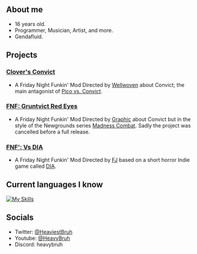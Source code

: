 ## About me
- 16 years old.
- Programmer, Musician, Artist, and more.
- Gendafluid.

## Projects
### [Clover's Convict](https://gamejolt.com/games/clovers_convict/926105)
- A Friday Night Funkin' Mod Directed by [Wellwoven](https://x.com/selloutstreame1) about Convict; the main antagonist of [Pico vs. Convict](https://pico.wiki.gg/wiki/Pico_vs._Convict).

### [FNF: Gruntvict Red Eyes](https://gamebanana.com/mods/535370)
- A Friday Night Funkin' Mod Directed by [Graphic](https://x.com/graphicthereal) about Convict but in the style of the Newgrounds series [Madness Combat](https://www.newgrounds.com/portal/view/58182). Sadly the project was cancelled before a full release.

### [FNF': Vs DIA](https://gamebanana.com/mods/440407)
- A Friday Night Funkin' Mod Directed by [FJ](https://x.com/graphicthereal) based on a short horror Indie game called [DIA](https://vidas-salavejus.itch.io/dia).

## Current languages I know
[![My Skills](https://skillicons.dev/icons?i=haxe,haxeflixel,lua,js,c,py,godot)](https://skillicons.dev)

## Socials
- Twitter: [@HeaviestBruh](https://x.com/HeaviestBruh)
- Youtube: [@HeavyBruh](https://www.youtube.com/@HeavyBruh)
- Discord: heavybruh
